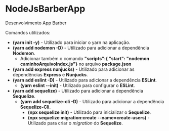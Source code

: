 # NodeJsBarberApp

Desenvolvimento App Barber

Comandos utilizados:

- **(yarn init -y)** - Utilizado para iniciar o yarn na aplicação.
- **(yarn add nodemon -D)** - Utilizado para adicionar a dependência
  **Nodemon**.
  - Adicionar também o comando **"scripts":{ "start": "nodemon
    caminhoArquivoIndex.js"}** no arquivo **package.json**
- **(yarn add express nunjucks)** - Utilizado para adicionar as dependências
  **Express** e **Nunjucks**.
- **(yarn add eslint -D)** - Utilizado para adicionar a dependência **ESLint**.
  - **(yarn eslint --init)** - Utilizado para configurar o **ESLint**.
- **(yarn add sequelize)** - Utilizado para adicionar a dependência
  **Sequelize**.
  - **(yarn add sequelize-cli -D)** - Utilizado para adicionar a dependência
    **Sequelize-Cli**.
    - **(npx sequelize init)** - Utilizado para inicializar o **Sequelize**.
    - **(npx sequelize migration:create --name=create-users)** - Utilizado para
      criar o _migration_ do **Sequelize**.
